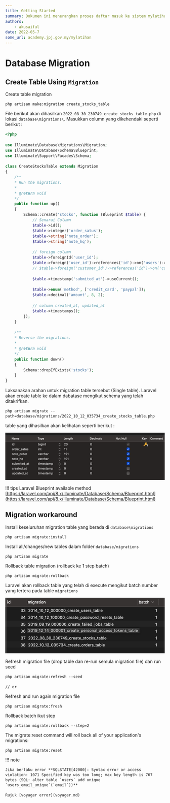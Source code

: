 ```yaml
---
title: Getting Started
summary: Dokumen ini menerangkan proses daftar masuk ke sistem mylatihan
authors:
    - akusaiful    
date: 2022-05-7
some_url: academy.jpj.gov.my/mylatihan
---
```


# Database Migration


## Create Table Using `Migration`

Create table migration

    php artisan make:migration create_stocks_table  


File berikut akan dihasilkan `2022_08_30_230749_create_stocks_table.php` di lokasi `database\migrations\`. Masukkan column yang dikehendaki seperti berikut : 

```php
<?php

use Illuminate\Database\Migrations\Migration;
use Illuminate\Database\Schema\Blueprint;
use Illuminate\Support\Facades\Schema;

class CreateStocksTable extends Migration
{
    /**
    * Run the migrations.
    *
    * @return void
    */
    public function up()
    {
        Schema::create('stocks', function (Blueprint $table) {
            // Senarai Column
            $table->id();
            $table->integer('order_satus');
            $table->string('note_order');
            $table->string('note_hq');
            
            // foreign column
            $table->foreignId('user_id');
            $table->foreign('user_id')->references('id')->on('users')->onDelete('cascade');
            // $table->foreign('customer_id')->references('id')->on('customers');

            $table->timestamp('submited_at')->useCurrent();

            $table->enum('method', ['credit_card', 'paypal']);
            $table->decimal('amount', 8, 2);

            // column created_at, updated_at
            $table->timestamps();
        });
    }

    /**
    * Reverse the migrations.
    *
    * @return void
    */
    public function down()
    {
        Schema::dropIfExists('stocks');
    }
}
```

Laksanakan arahan untuk migration table tersebut (Single table). Laravel akan create table ke dalam dabatase mengikut schema yang telah ditakrifkan. 

    php artisan migrate --path=database/migrations/2022_10_12_035734_create_stocks_table.php

table yang dihasilkan akan kelihatan seperti berikut :

![Laravel](img/table.png)

!!! tips
    Laravel Blueprint available method [https://laravel.com/api/8.x/Illuminate/Database/Schema/Blueprint.html](https://laravel.com/api/8.x/Illuminate/Database/Schema/Blueprint.html)

## Migration workaround

Install keseluruhan migration table yang berada di `database\migrations`

    php artisan migrate:install 

Install all/changes/new tables dalam folder `database/migrations`

    php artisan migrate

Rollback table migration (rollback ke 1 step batch)

    php artisan migrate:rollback

Laravel akan rollback table yang telah di execute mengikut batch number yang tertera pada table `migrations`
 
![Laravel](img/migration_batch.png) 

Refresh migration file (drop table dan re-run semula migration file) dan run seed

    php artisan migrate:refresh --seed

    // or

Refresh and run again migration file

    php artisan migrate:fresh

Rollback batch ikut step

    php artisan migrate:rollback --step=2

The migrate:reset command will roll back all of your application's migrations:

    php artisan migrate:reset


!!! note 

    Jika berlaku error **SQLSTATE[42000]: Syntax error or access violation: 1071 Specified key was too long; max key length is 767 bytes (SQL: alter table `users` add unique `users_email_unique`(`email`))**

    Rujuk [voyager error](voyager.md)  
